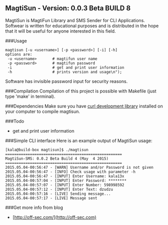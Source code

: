 MagtiSun - Version: 0.0.3 Beta BUILD 8
----

MagtiSun is MagtiFun Library and SMS Sender for CLI Applications. Softwear is written for educational purposes and is distributed in the hope that it will be useful for anyone interested in this field.

###Usage
```
magtisun [-u <username>] [-p <password>] [-i] [-h]
options are:
 -u <username>       # magtifun user name
 -p <password>       # magtifun password
 -i                  # get and print user information
 -h                  # prints version and usage\n");
```
Software has invisible password input for security reasons.

###Compilation
Compilation of this project is possible with Makefile (just type 'make' in terminal).

###Dependencies
Make sure you have [curl development library](https://github.com/bagder/curl) installed on your computer to compile magtisun.

###Todo
- get and print user information

###Simple CLI interface
Here is an example output of MagtiSun usage:
```
[kala@build-box magtisun]$ ./magtisun
====================================================
MagtiSun-SMS: 0.0.2 Beta Build 4 (May  4 2015)
====================================================
2015.05.04-00:56:47 - [WARN] Username and/or Password is not given
2015.05.04-00:56:47 - [INFO] Check usage with parameter -h
2015.05.04-00:56:47 - [INPUT] Enter Username: kala13x
2015.05.04-00:57:04 - [INPUT] Enter Password: ********
2015.05.04-00:57:07 - [INPUT] Enter Number: 598998592
2015.05.04-00:57:12 - [INPUT] Enter Text: dzudzu
2015.05.04-00:57:16 - [LIVE] Sending message...
2015.05.04-00:57:17 - [LIVE] Message sent
```

###Get more info from blog
- [http://off-sec.com/](http://off-sec.com)
